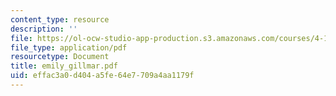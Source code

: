 ```yaml
---
content_type: resource
description: ''
file: https://ol-ocw-studio-app-production.s3.amazonaws.com/courses/4-107-march-portfolio-seminar-fall-2003/effac3a0d404a5fe64e7709a4aa1179f_emily_gillmar.pdf
file_type: application/pdf
resourcetype: Document
title: emily_gillmar.pdf
uid: effac3a0-d404-a5fe-64e7-709a4aa1179f
---
```

